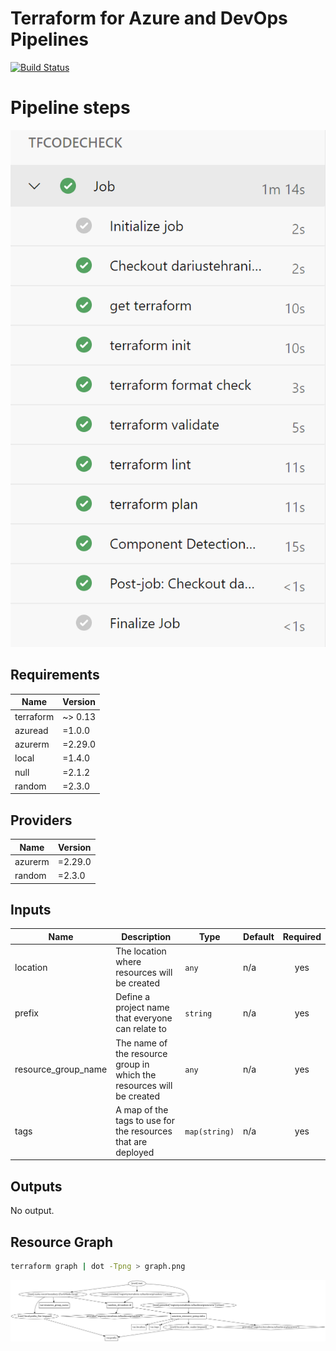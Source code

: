 # Terraform  for Azure and DevOps Pipelines
[![Build Status](https://dev.azure.com/datehran/tf-template/_apis/build/status/dariustehrani.tf-template?branchName=master)](https://dev.azure.com/datehran/tf-template/_build/latest?definitionId=27&branchName=master)

# Pipeline steps
![terraform code check](docs/tfcodecheck.png)


## Requirements

| Name | Version |
|------|---------|
| terraform | ~> 0.13 |
| azuread | =1.0.0 |
| azurerm | =2.29.0 |
| local | =1.4.0 |
| null | =2.1.2 |
| random | =2.3.0 |

## Providers

| Name | Version |
|------|---------|
| azurerm | =2.29.0 |
| random | =2.3.0 |

## Inputs

| Name | Description | Type | Default | Required |
|------|-------------|------|---------|:--------:|
| location | The location where resources will be created | `any` | n/a | yes |
| prefix | Define a project name that everyone can relate to | `string` | n/a | yes |
| resource\_group\_name | The name of the resource group in which the resources will be created | `any` | n/a | yes |
| tags | A map of the tags to use for the resources that are deployed | `map(string)` | n/a | yes |

## Outputs

No output.

## Resource Graph
```bash
terraform graph | dot -Tpng > graph.png
```

![resource graph](docs/graph.png)
